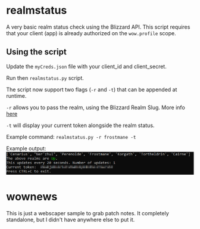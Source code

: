 # realmstatus
A very basic realm status check using the Blizzard API. This script requires that your client (app) is already authorized on the `wow.profile` scope.

## Using the script
Update the `myCreds.json` file with your client_id and client_secret.

Run then `realmstatus.py` script.

The script now support two flags (`-r` and `-t`) that can be appended at runtime.

`-r` allows you to pass the realm, using the Blizzard Realm Slug. More info [here](https://)

`-t` will display your current token alongside the realm status.

Example command: `realmstatus.py -r frostmane -t`

Example output:
![Screenshot](/realmstatus.png?raw=true "Screenshot")

# wownews
This is just a webscaper sample to grab patch notes. It completely standalone, but I didn't have anywhere else to put it.
